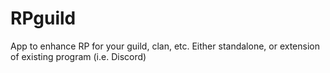 # RPguild
App to enhance RP for your guild, clan, etc. Either standalone, or extension of existing program (i.e. Discord)
